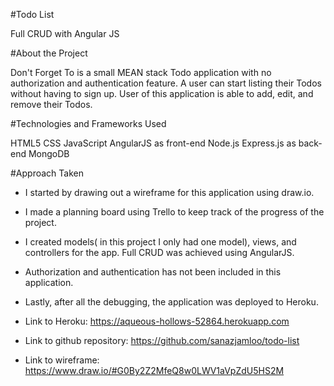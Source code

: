 #Todo List

Full CRUD with Angular JS

#About the Project

Don't Forget To is a small MEAN stack Todo application with no authorization and authentication feature. A user can start listing their Todos without having to sign up. User of this application is able to add, edit, and remove their Todos.  


#Technologies and Frameworks Used

HTML5
CSS
JavaScript
AngularJS as front-end
Node.js
Express.js as back-end
MongoDB

#Approach Taken

- I started by drawing out  a wireframe for this application using draw.io.
- I made a planning board using Trello to keep track of the progress of the project.
- I created models( in this project I only had one model), views, and controllers for the app. Full CRUD was achieved using AngularJS.
- Authorization and authentication has not been included in this application.
- Lastly, after all the debugging, the application was deployed to Heroku.

- Link to Heroku: https://aqueous-hollows-52864.herokuapp.com

- Link to github repository: https://github.com/sanazjamloo/todo-list

- Link to wireframe: https://www.draw.io/#G0By2Z2MfeQ8w0LWV1aVpZdU5HS2M
